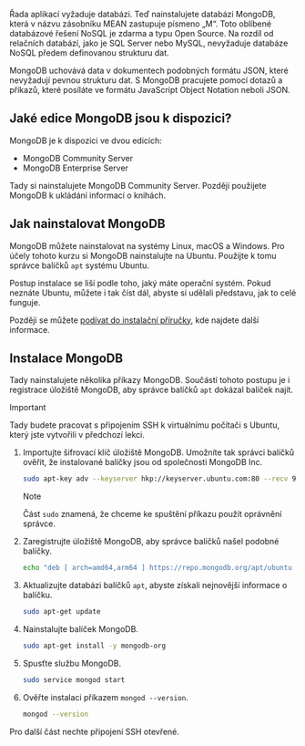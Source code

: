 Řada aplikací vyžaduje databázi. Teď nainstalujete databázi MongoDB, která v názvu zásobníku MEAN zastupuje písmeno „M“. Toto oblíbené databázové řešení NoSQL je zdarma a typu Open Source. Na rozdíl od relačních databází, jako je SQL Server nebo MySQL, nevyžaduje databáze NoSQL předem definovanou strukturu dat.

MongoDB uchovává data v dokumentech podobných formátu JSON, které nevyžadují pevnou strukturu dat. S MongoDB pracujete pomocí dotazů a příkazů, které posíláte ve formátu JavaScript Object Notation neboli JSON.

## <a name="what-mongodb-editions-are-available"></a>Jaké edice MongoDB jsou k dispozici?

MongoDB je k dispozici ve dvou edicích:

- MongoDB Community Server
- MongoDB Enterprise Server

Tady si nainstalujete MongoDB Community Server. Později použijete MongoDB k ukládání informací o knihách.

## <a name="how-do-i-install-mongodb"></a>Jak nainstalovat MongoDB

MongoDB můžete nainstalovat na systémy Linux, macOS a Windows. Pro účely tohoto kurzu si MongoDB nainstalujte na Ubuntu. Použijte k tomu správce balíčků `apt` systému Ubuntu.

Postup instalace se liší podle toho, jaký máte operační systém. Pokud neznáte Ubuntu, můžete i tak číst dál, abyste si udělali představu, jak to celé funguje.

Později se můžete [podívat do instalační příručky](https://docs.mongodb.com/manual/administration/install-community?azure-portal=true), kde najdete další informace.

## <a name="install-mongodb"></a>Instalace MongoDB

Tady nainstalujete několika příkazy MongoDB. Součástí tohoto postupu je i registrace úložiště MongoDB, aby správce balíčků `apt` dokázal balíček najít.

> [!IMPORTANT]
> Tady budete pracovat s připojením SSH k virtuálnímu počítači s Ubuntu, který jste vytvořili v předchozí lekci.

1. Importujte šifrovací klíč úložiště MongoDB. Umožníte tak správci balíčků ověřit, že instalované balíčky jsou od společnosti MongoDB Inc.

    ```bash
    sudo apt-key adv --keyserver hkp://keyserver.ubuntu.com:80 --recv 9DA31620334BD75D9DCB49F368818C72E52529D4
    ```

    > [!NOTE]
    > Část `sudo` znamená, že chceme ke spuštění příkazu použít oprávnění správce.

1. Zaregistrujte úložiště MongoDB, aby správce balíčků našel podobné balíčky.

    ```bash
    echo "deb [ arch=amd64,arm64 ] https://repo.mongodb.org/apt/ubuntu xenial/mongodb-org/4.0 multiverse" | sudo tee /etc/apt/sources.list.d/mongodb-org-4.0.list
    ```

1. Aktualizujte databázi balíčků `apt`, abyste získali nejnovější informace o balíčku.

    ```bash
    sudo apt-get update
    ```

1. Nainstalujte balíček MongoDB.

    ```bash
    sudo apt-get install -y mongodb-org
    ```

1. Spusťte službu MongoDB.

    ```bash
    sudo service mongod start
    ```

1. Ověřte instalaci příkazem `mongod --version`.

    ```bash
    mongod --version
    ```

Pro další část nechte připojení SSH otevřené.